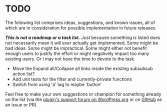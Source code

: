 # TODO

The following list comprises ideas, suggestions, and known issues, all of which are in consideration for possible implementation in future releases.

***This is not a roadmap or a task list.*** Just because something is listed does not necessarily mean it will ever actually get implemented. Some might be bad ideas. Some might be impractical. Some might either not benefit enough users to justify the effort or might negatively impact too many existing users. Or I may not have the time to devote to the task.

* Move the Expand all/Collapse all links inside the existing subsubsub action list?
* Add unit tests for the filter and currently-private functions
* Switch from using 'a' tag to maybe 'button'

Feel free to make your own suggestions or champion for something already on the list (via the [plugin's support forum on WordPress.org](https://wordpress.org/support/plugin/expandable-dashboard-recent-comments/) or on [GitHub](https://github.com/coffee2code/expandable-dashboard-recent-comments/) as an issue or PR).